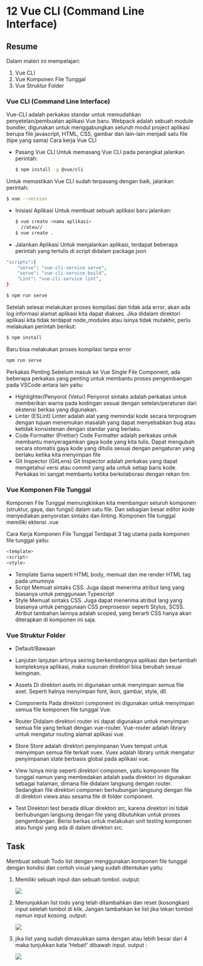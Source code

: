 # 12 Vue CLI (Command Line Interface)
## Resume

Dalam materi ini mempelajari:
1. Vue CLI
2. Vue Komponen File Tunggal
3. Vue Struktur Folder

### Vue CLI (Command Line Interface)
Vue-CLI adalah perkakas standar untuk memudahkan penyetelan/pembuatan aplikasi Vue baru.
Webpack adalah sebuah module bundler, digunakan untuk menggabungkan seluruh modul project aplikasi berupa file javascript, HTML, CSS, gambar dan  lain-lain menjadi satu file (tipe yang sama)
Cara kerja Vue CLI
- Pasang Vue CLI
Untuk memasang Vue CLI pada perangkat jalankan perintah:
  ```bash
  $ npm install -g @vue/cli
  ```
Untuk memastikan Vue CLI sudah terpasang dengan baik, jalankan perintah:
  ```bash
  $ vue --version
  ```
- Inisiasi Aplikasi
Untuk membuat sebuah aplikasi baru jalankan:
  ```bash
  $ vue create <nama aplikasi>
    //atau//
  $ vue create .
  ```
- Jalankan Aplikasi
Untuk menjalankan aplikasi, terdapat beberapa perintah yang tertulis di script didalam package.json

```bash
"scripts":{
    "serve": "vue-cli-service serve",
    "serve": "vue-cli-service build",
    "Lint": "vue-cli-service lint",
}
```

```bash
$ npm run serve
```

Setelah selesai melakukan proses kompilasi dan tidak ada error, akan ada log informasi alamat aplikasi kita dapat diakses. Jika didalam direktori aplikasi kita tidak terdapat node_modules atau isinya tidak mutakhir, perlu melakukan perintah berikut:
```bash
$ npm install
```
Baru bisa melakukan proses kompilasi tanpa error
```bash
npm run serve
```

Perkakas Penting
Sebelum masuk ke Vue Single File Component, ada beberapa perkakas yang penting untuk membantu proses pengembangan pada VSCode antara lain yaitu:
- Highlighter/Penyorot (Vetur)
  Penyorot sintaks adalah perkakas untuk memberikan warna pada kodingan sesuai dengan setelan/peraturan dari ekstensi berkas yang digunakan.
- Linter (ESLint)
  Linter adalah alat yang memindai kode secara terprogram dengan tujuan menemukan masalah yang dapat menyebabkan bug atau ketidak konsistenan dengan standar yang berlaku.
- Code Formatter (Prettier)
  Code Formatter adalah perkakas untuk membantu menyeragamkan gaya kode yang kita tulis. Dapat mengubah secara otomatis gaya kode yang ditulis sesuai dengan pengaturan yang berlaku ketika kita menyimpan file
- Git Inspector (GitLens)
  Git Inspector adalah perkakas yang dapat mengetahui versi atau commit yang ada untuk setiap baris kode. Perkakas ini sangat membantu ketika berkolaborasi dengan rekan tim.

### Vue Komponen File Tunggal
Komponen File Tunggal memungkinkan kita membangun seluruh komponen (struktur, gaya, dan fungsi) dalam satu file. Dan sebagian besar editor kode menyediakan penyorotan sintaks dan linting. Komponen file tunggal memiliki ektensi .vue

Cara Kerja Komponen File Tunggal
Terdapat 3 tag utama pada komponen file tunggal yaitu:
```bash
<template>
<script>
<style>
```
- Template
  Sama seperti HTML body, memuat dan me render HTML tag pada umumnya
- Script
  Memuat sintaks CSS. Juga dapat menerima atribut lang yang biasanya untuk penggunaan Typescript
- Style
  Memuat sintaks CSS. Juga dapat menerima atribut lang yang biasanya untuk penggunaan CSS preprosesor seperti Stylus, SCSS. Atribut tambahan lainnya adalah scoped, yang berarti CSS hanya akan diterapkan di komponen ini saja.
  
### Vue Struktur Folder
- Default/Bawaan
- Lanjutan
  lanjutan artinya seiring berkembangnya aplikasi dan bertambah kompleksnya aplikasi, maka susunan direktori bisa berubah sesuai keinginan.

- Assets
  Di direktori asets ini digunakan untuk menyimpan semua file aset. Seperti halnya menyimpan font, ikon, gambar, style, dll.

- Components
  Pada direktori component ini digunakan untuk menyimpan semua file komponen file tunggal Vue.

- Router
  Didalam direktori router ini dapat digunakan untuk menyimpan semua file yang terkait dengan vue-router. Vue-router adalah library untuk mengatur routing alamat aplikasi vue.

- Store
  Store adalah direktori penyimpanan Vuex tempat untuk menyimpan semua file terkait vuex. Vuex adalah library untuk mengatur penyimpanan state berbasis global pada aplikasi vue.

- View
  Isinya mirip seperti direktori componen, yaitu komponen file tunggal namun yang membedakan adalah pada direktori ini digunakan sebagai halaman, dimana file didalam langsung dengan router. Sedangkan file direktori componen berhubungan langsung dengan file di direktori views atau sesama file di folder component.

- Test
  Direktori test berada diluar direktori src, karena direktori ini tidak berhubungan langsung dengan file yang dibutuhkan untuk proses pengembangan. Berisi berkas untuk melakukan unit testing komponen atau fungsi yang ada di dalam direktori src.

## Task
Membuat sebuah Todo list dengan menggunakan komponen file tunggal dengan kondisi dan contoh visual yang sudah ditentukan yaitu:
1. Memiliki sebuah input dan sebuah tombol.
    output:
   
   ![](https://drive.google.com/uc?export=view&id=1S8Z5TALQSYMhNhCu3EwmrftAP9stuT-y)

2. Menunjukkan list todo yang telah ditambahkan dan reset (kosongkan) input setelah tombol di klik. Jangan tambahkan ke list jika tekan tombol namun input kosong.
   output:
   
   ![](https://drive.google.com/uc?export=view&id=1ZW2MS2jVGrhB5jzJvIUTS88ZsLbc84hK)

3. jika list yang sudah dimasukkan sama dengan atau lebih besar dari 4 maka tunjukkan kata 'Hebat!' dibawah input.
   output :
    
   ![](https://drive.google.com/uc?export=view&id=1exD0A2IPweI9zjqd0PukoZ8FaEumptNP)
